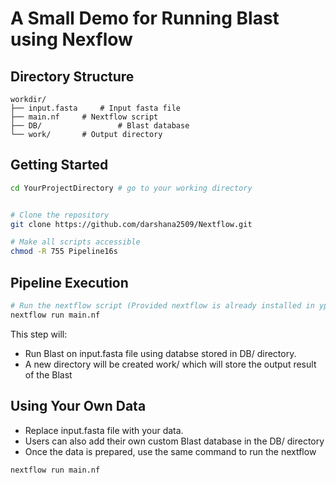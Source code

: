 # A Small Demo for Running Blast using Nexflow

## Directory Structure

```
workdir/
├── input.fasta		# Input fasta file
├── main.nf		# Nextflow script
├── DB/                 # Blast database
└── work/		# Output directory
```

## Getting Started

```sh
cd YourProjectDirectory # go to your working directory


# Clone the repository
git clone https://github.com/darshana2509/Nextflow.git

# Make all scripts accessible
chmod -R 755 Pipeline16s
```


## Pipeline Execution

```sh
# Run the nextflow script (Provided nextflow is already installed in ypur system)
nextflow run main.nf
```

This step will:
- Run Blast on input.fasta file using databse stored in DB/ directory.
- A new directory will be created work/ which will store the output result of the Blast


## Using Your Own Data
- Replace input.fasta file with your data.
- Users can also add their own custom Blast database in the DB/ directory
- Once the data is prepared, use the same command to run the nextflow 
```sh
nextflow run main.nf
```
